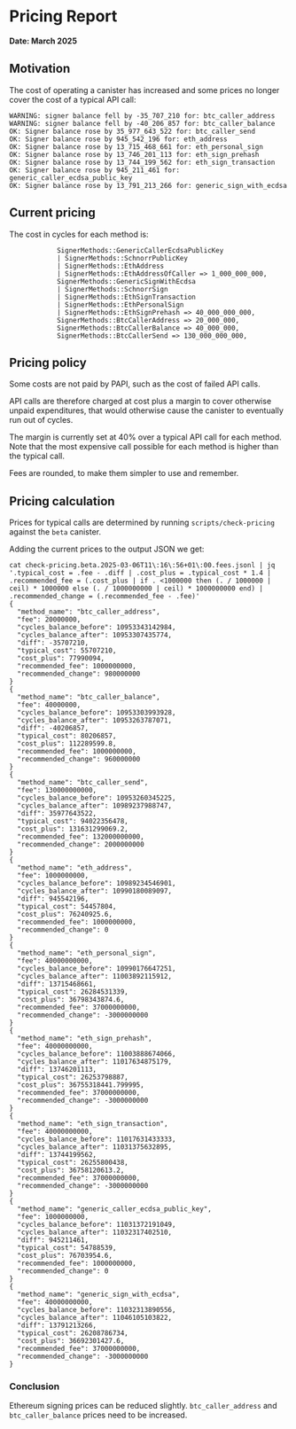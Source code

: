 # Pricing Report

**Date: March 2025**

## Motivation
The cost of operating a canister has increased and some prices no longer cover the cost of a typical API call:

```
WARNING: signer balance fell by -35_707_210 for: btc_caller_address
WARNING: signer balance fell by -40_206_857 for: btc_caller_balance
OK: Signer balance rose by 35_977_643_522 for: btc_caller_send
OK: Signer balance rose by 945_542_196 for: eth_address
OK: Signer balance rose by 13_715_468_661 for: eth_personal_sign
OK: Signer balance rose by 13_746_201_113 for: eth_sign_prehash
OK: Signer balance rose by 13_744_199_562 for: eth_sign_transaction
OK: Signer balance rose by 945_211_461 for: generic_caller_ecdsa_public_key
OK: Signer balance rose by 13_791_213_266 for: generic_sign_with_ecdsa
```

## Current pricing
The cost in cycles for each method is:
```
            SignerMethods::GenericCallerEcdsaPublicKey
            | SignerMethods::SchnorrPublicKey
            | SignerMethods::EthAddress
            | SignerMethods::EthAddressOfCaller => 1_000_000_000,
            SignerMethods::GenericSignWithEcdsa
            | SignerMethods::SchnorrSign
            | SignerMethods::EthSignTransaction
            | SignerMethods::EthPersonalSign
            | SignerMethods::EthSignPrehash => 40_000_000_000,
            SignerMethods::BtcCallerAddress => 20_000_000,
            SignerMethods::BtcCallerBalance => 40_000_000,
            SignerMethods::BtcCallerSend => 130_000_000_000,
```

## Pricing policy
Some costs are not paid by PAPI, such as the cost of failed API calls.

API calls are therefore charged at cost plus a margin to cover otherwise unpaid expenditures, that would otherwise cause the canister to eventually run out of cycles.

The margin is currently set at 40% over a typical API call for each method.  Note that the most expensive call possible for each method is higher than the typical call.

Fees are rounded, to make them simpler to use and remember.

## Pricing calculation
Prices for typical calls are determined by running `scripts/check-pricing` against the `beta` canister.

Adding the current prices to the output JSON we get:


```
cat check-pricing.beta.2025-03-06T11\:16\:56+01\:00.fees.jsonl | jq '.typical_cost = .fee - .diff | .cost_plus = .typical_cost * 1.4 | .recommended_fee = (.cost_plus | if . <1000000 then (. / 1000000 | ceil) * 1000000 else (. / 1000000000 | ceil) * 1000000000 end) | .recommended_change = (.recommended_fee - .fee)'
{
  "method_name": "btc_caller_address",
  "fee": 20000000,
  "cycles_balance_before": 10953343142984,
  "cycles_balance_after": 10953307435774,
  "diff": -35707210,
  "typical_cost": 55707210,
  "cost_plus": 77990094,
  "recommended_fee": 1000000000,
  "recommended_change": 980000000
}
{
  "method_name": "btc_caller_balance",
  "fee": 40000000,
  "cycles_balance_before": 10953303993928,
  "cycles_balance_after": 10953263787071,
  "diff": -40206857,
  "typical_cost": 80206857,
  "cost_plus": 112289599.8,
  "recommended_fee": 1000000000,
  "recommended_change": 960000000
}
{
  "method_name": "btc_caller_send",
  "fee": 130000000000,
  "cycles_balance_before": 10953260345225,
  "cycles_balance_after": 10989237988747,
  "diff": 35977643522,
  "typical_cost": 94022356478,
  "cost_plus": 131631299069.2,
  "recommended_fee": 132000000000,
  "recommended_change": 2000000000
}
{
  "method_name": "eth_address",
  "fee": 1000000000,
  "cycles_balance_before": 10989234546901,
  "cycles_balance_after": 10990180089097,
  "diff": 945542196,
  "typical_cost": 54457804,
  "cost_plus": 76240925.6,
  "recommended_fee": 1000000000,
  "recommended_change": 0
}
{
  "method_name": "eth_personal_sign",
  "fee": 40000000000,
  "cycles_balance_before": 10990176647251,
  "cycles_balance_after": 11003892115912,
  "diff": 13715468661,
  "typical_cost": 26284531339,
  "cost_plus": 36798343874.6,
  "recommended_fee": 37000000000,
  "recommended_change": -3000000000
}
{
  "method_name": "eth_sign_prehash",
  "fee": 40000000000,
  "cycles_balance_before": 11003888674066,
  "cycles_balance_after": 11017634875179,
  "diff": 13746201113,
  "typical_cost": 26253798887,
  "cost_plus": 36755318441.799995,
  "recommended_fee": 37000000000,
  "recommended_change": -3000000000
}
{
  "method_name": "eth_sign_transaction",
  "fee": 40000000000,
  "cycles_balance_before": 11017631433333,
  "cycles_balance_after": 11031375632895,
  "diff": 13744199562,
  "typical_cost": 26255800438,
  "cost_plus": 36758120613.2,
  "recommended_fee": 37000000000,
  "recommended_change": -3000000000
}
{
  "method_name": "generic_caller_ecdsa_public_key",
  "fee": 1000000000,
  "cycles_balance_before": 11031372191049,
  "cycles_balance_after": 11032317402510,
  "diff": 945211461,
  "typical_cost": 54788539,
  "cost_plus": 76703954.6,
  "recommended_fee": 1000000000,
  "recommended_change": 0
}
{
  "method_name": "generic_sign_with_ecdsa",
  "fee": 40000000000,
  "cycles_balance_before": 11032313890556,
  "cycles_balance_after": 11046105103822,
  "diff": 13791213266,
  "typical_cost": 26208786734,
  "cost_plus": 36692301427.6,
  "recommended_fee": 37000000000,
  "recommended_change": -3000000000
}
```

### Conclusion
Ethereum signing prices can be reduced slightly.  `btc_caller_address` and `btc_caller_balance` prices need to be increased.